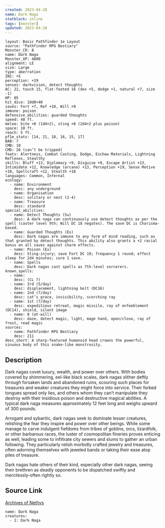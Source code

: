 ```yaml
---
created: 2023-04-28
name: Dark Naga
statblock: inline
tags: [monster]
updated: 2023-04-28
---
```

```statblock
layout: Basic Pathfinder 1e Layout
source: "Pathfinder RPG Bestiary"
Monster_CR: 8
name: Dark Naga
Monster_XP: 4800
alignment: LE
size: Large
type: aberration
INI: +5
perception: +19
senses: darkvision, detect thoughts
AC: 22, touch 15, flat-footed 16 (dex +5, dodge +1, natural +7, size -1)
HP: 85
hit_dice: 10d8+40
saves: Fort +7, Ref +10, Will +9
immune: poison
defensive_abilities: guarded thoughts
speed: 40 ft.
melee: bite +8 (1d4+2), sting +8 (2d4+2 plus poison)
space: 10 ft.
reach: 5 ft.
pf1e_stats: [14, 21, 18, 16, 15, 17]
BAB: 7
CMB: 10
CMD: 26 (can’t be tripped)
feats: Alertness, Combat Casting, Dodge, Eschew Materials, Lightning Reflexes, Stealthy
skills: Bluff +13, Diplomacy +9, Disguise +9, Escape Artist +13, Intimidate +12, Knowledge (arcana) +13, Perception +19, Sense Motive +10, Spellcraft +12, Stealth +18
languages: Common, Infernal
ecology:
  - name: Environment
    desc: any underground
  - name: Organisation
    desc: solitary or nest (2-4)
  - name: Treasure
    desc: standard
special_abilities:
  - name: Detect Thoughts (Su)
    desc: A dark naga can continuously use detect thoughts as per the spell (caster level 9th; Will DC 18 negates). The save DC is Charisma-based.
  - name: Guarded Thoughts (Ex)
    desc: Dark nagas are immune to any form of mind reading, such as that granted by detect thoughts. This ability also grants a +2 racial bonus on all saves against charm effects.
  - name: Poison (Ex)
    desc: Sting-injury; save Fort DC 19; frequency 1 round; effect sleep for 2d4 minutes; cure 1 save.
  - name: Spells
    desc: Dark nagas cast spells as 7th-level sorcerers.
known_spells:
  - name:
    desc: (CL 7)
  - name: 3rd (5/day)
    desc: displacement, lightning bolt (DC16)
  - name: 2nd (7/day)
    desc: cat’s grace, invisibility, scorching ray
  - name: 1st (7/day)
    desc: expeditious retreat, magic missile, ray of enfeeblement (DC14), shield, silent image
  - name: 0 (at-will)
    desc: daze, detect magic, light, mage hand, open/close, ray of frost, read magic
sources:
  - name: Pathfinder RPG Bestiary
    desc: 211
desc_short: A sharp-featured humanoid head crowns the powerful, sinuous body of this snake-like monstrosity.
```
## Description
Dark nagas covet luxury, wealth, and power over others. With bodies covered by shimmering, eel-like black scales, dark nagas slither deftly through forsaken lands and abandoned ruins, scouring such places for treasures and weaker creatures they might force into service. Their forked tongues spread only lies, and others whom they can’t manipulate they destroy with their insidious poison and destructive magical abilities. A typical dark naga measures approximately 12 feet long and weighs upward of 300 pounds.

Arrogant and sybaritic, dark nagas seek to dominate lesser creatures, relishing the fear they inspire and power over other beings. While some manage to carve indulgent fiefdoms from tribes of goblins, orcs, lizardfolk, or other barbarous races, the luster of cosmopolitan fineries proves enticing as well, leading some to infiltrate city sewers and slums to gather an urban following. They particularly relish morbidly crafted jewelry and treasures, often adorning themselves with jeweled bands or taking their ease atop piles of treasure.

Dark nagas hate others of their kind, especially other dark nagas, seeing their brethren as deadly opponents to be dispatched swiftly and mercilessly-often rightly so.
## Source Link
[Archives of Nethys](https://aonprd.com/MonsterDisplay.aspx?ItemName=Dark%20Naga)
```encounter-table
name: Dark Naga
creatures:
  - 1: Dark Naga
```
